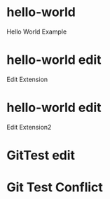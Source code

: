 # hello-world
Hello World Example

# hello-world edit
Edit Extension

# hello-world edit
Edit Extension2

# GitTest edit

# Git Test Conflict

